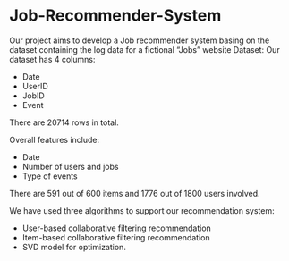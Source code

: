 # Job-Recommender-System
Our project aims to develop a Job recommender system basing on the dataset containing the log  data for a fictional “Jobs” website
Dataset:
Our dataset has 4 columns:
- Date 
- UserID 
- JobID 
- Event

There are 20714 rows in total.

Overall features include:
- Date
- Number of users and jobs
- Type of events

There are 591 out of 600 items and 1776 out of 1800 users involved.

We have used three algorithms to support our recommendation system:

- User-based collaborative filtering recommendation
- Item-based collaborative filtering recommendation
- SVD model for optimization.
